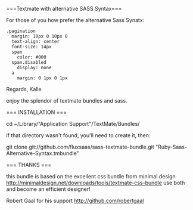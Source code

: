 ===Textmate with alternative SASS Syntax===

For those of you how prefer the alternative Sass Synatx:

    .pagination
      margin: 10px 0 10px 0
      text-align: center
      font-size: 14px
      span
        color: #000
      span.disabled
        display: none
      a 
        margin: 0 1px 0 1px

Regards, Kalle




enjoy the splendor of textmate bundles and sass. 

=== INSTALLATION ===

cd ~/Library/"Application Support"/TextMate/Bundles/

if that directory wasn't found, you'll need to create it, then:

git clone git://github.com/fluxsaas/sass-textmate-bundle.git "Ruby-Saas-Alternative-Syntax.tmbundle"

=== THANKS ===

this bundle is based on the excellent css bundle from minimal design http://minimaldesign.net/downloads/tools/textmate-css-bundle use both and become an efficient designer!

Robert Gaal for his support http://github.com/robertgaal